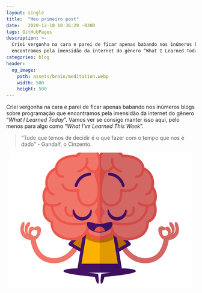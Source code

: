 ```yaml
---
layout: single
title:  "Meu primeiro post"
date:   2020-12-10 10:36:29 -0300
tags: GitHubPages
description: >-
  Criei vergonha na cara e parei de ficar apenas babando nos inúmeros blogs sobre programação que
  encontramos pela imensidão da internet do gênero “What I Learned Today”.
categories: blog
header:
  og_image:
    path: assets/brain/meditation.webp
    width: 500
    height: 500
---
```


Criei vergonha na cara e parei de ficar apenas babando nos inúmeros blogs sobre programação que
encontramos pela imensidão da internet do gênero “*What I Learned Today*”. Vamos ver se
consigo manter isso aqui, pelo menos para algo como “*What I've Learned This Week*”.
<!-- excerpt-separator -->

> “Tudo que temos de decidir é o que fazer com o tempo que nos é dado” - Gandalf, o Cinzento.


<p align="center">
<img src="/assets/brain/meditation.webp">
</p>

